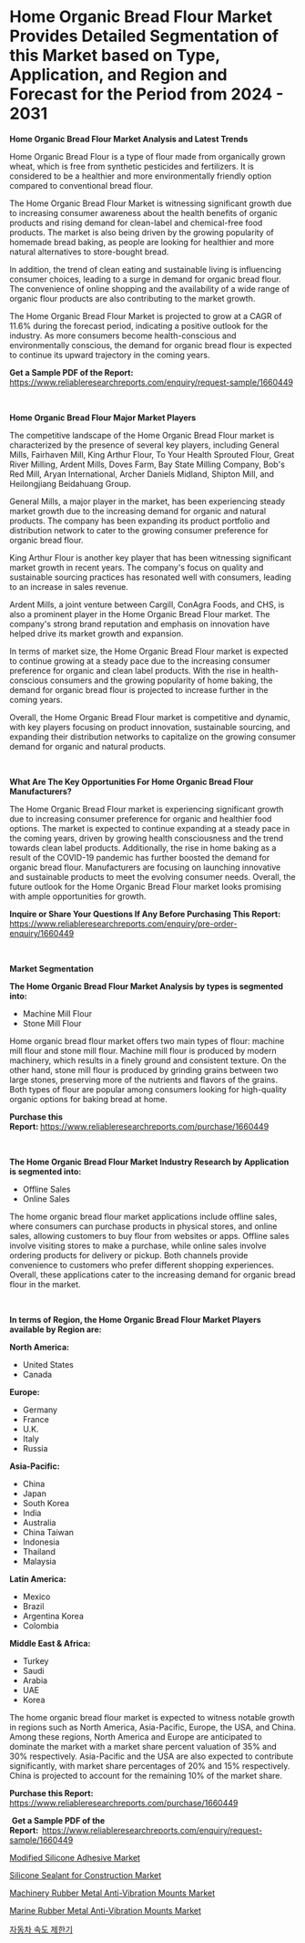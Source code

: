 <p><h1>Home Organic Bread Flour Market Provides Detailed Segmentation of this Market based on Type, Application, and Region and Forecast for the Period from 2024 - 2031</h1></p><p><strong>Home Organic Bread Flour Market Analysis and Latest Trends</strong></p>
<p><p>Home Organic Bread Flour is a type of flour made from organically grown wheat, which is free from synthetic pesticides and fertilizers. It is considered to be a healthier and more environmentally friendly option compared to conventional bread flour.</p><p>The Home Organic Bread Flour Market is witnessing significant growth due to increasing consumer awareness about the health benefits of organic products and rising demand for clean-label and chemical-free food products. The market is also being driven by the growing popularity of homemade bread baking, as people are looking for healthier and more natural alternatives to store-bought bread.</p><p>In addition, the trend of clean eating and sustainable living is influencing consumer choices, leading to a surge in demand for organic bread flour. The convenience of online shopping and the availability of a wide range of organic flour products are also contributing to the market growth.</p><p>The Home Organic Bread Flour Market is projected to grow at a CAGR of 11.6% during the forecast period, indicating a positive outlook for the industry. As more consumers become health-conscious and environmentally conscious, the demand for organic bread flour is expected to continue its upward trajectory in the coming years.</p></p>
<p><strong>Get a Sample PDF of the Report:&nbsp;</strong> <a href="https://www.reliableresearchreports.com/enquiry/request-sample/1660449">https://www.reliableresearchreports.com/enquiry/request-sample/1660449</a></p>
<p>&nbsp;</p>
<p><strong>Home Organic Bread Flour Major Market Players</strong></p>
<p><p>The competitive landscape of the Home Organic Bread Flour market is characterized by the presence of several key players, including General Mills, Fairhaven Mill, King Arthur Flour, To Your Health Sprouted Flour, Great River Milling, Ardent Mills, Doves Farm, Bay State Milling Company, Bob's Red Mill, Aryan International, Archer Daniels Midland, Shipton Mill, and Heilongjiang Beidahuang Group. </p><p>General Mills, a major player in the market, has been experiencing steady market growth due to the increasing demand for organic and natural products. The company has been expanding its product portfolio and distribution network to cater to the growing consumer preference for organic bread flour.</p><p>King Arthur Flour is another key player that has been witnessing significant market growth in recent years. The company's focus on quality and sustainable sourcing practices has resonated well with consumers, leading to an increase in sales revenue.</p><p>Ardent Mills, a joint venture between Cargill, ConAgra Foods, and CHS, is also a prominent player in the Home Organic Bread Flour market. The company's strong brand reputation and emphasis on innovation have helped drive its market growth and expansion.</p><p>In terms of market size, the Home Organic Bread Flour market is expected to continue growing at a steady pace due to the increasing consumer preference for organic and clean label products. With the rise in health-conscious consumers and the growing popularity of home baking, the demand for organic bread flour is projected to increase further in the coming years.</p><p>Overall, the Home Organic Bread Flour market is competitive and dynamic, with key players focusing on product innovation, sustainable sourcing, and expanding their distribution networks to capitalize on the growing consumer demand for organic and natural products.</p></p>
<p>&nbsp;</p>
<p><strong>What Are The Key Opportunities For Home Organic Bread Flour Manufacturers?</strong></p>
<p><p>The Home Organic Bread Flour market is experiencing significant growth due to increasing consumer preference for organic and healthier food options. The market is expected to continue expanding at a steady pace in the coming years, driven by growing health consciousness and the trend towards clean label products. Additionally, the rise in home baking as a result of the COVID-19 pandemic has further boosted the demand for organic bread flour. Manufacturers are focusing on launching innovative and sustainable products to meet the evolving consumer needs. Overall, the future outlook for the Home Organic Bread Flour market looks promising with ample opportunities for growth.</p></p>
<p><strong>Inquire or Share Your Questions If Any Before Purchasing This Report:</strong> <a href="https://www.reliableresearchreports.com/enquiry/pre-order-enquiry/1660449">https://www.reliableresearchreports.com/enquiry/pre-order-enquiry/1660449</a></p>
<p>&nbsp;</p>
<p><strong>Market Segmentation</strong></p>
<p><strong>The Home Organic Bread Flour Market Analysis by types is segmented into:</strong></p>
<p><ul><li>Machine Mill Flour</li><li>Stone Mill Flour</li></ul></p>
<p><p>Home organic bread flour market offers two main types of flour: machine mill flour and stone mill flour. Machine mill flour is produced by modern machinery, which results in a finely ground and consistent texture. On the other hand, stone mill flour is produced by grinding grains between two large stones, preserving more of the nutrients and flavors of the grains. Both types of flour are popular among consumers looking for high-quality organic options for baking bread at home.</p></p>
<p><strong>Purchase this Report:&nbsp;</strong><a href="https://www.reliableresearchreports.com/purchase/1660449">https://www.reliableresearchreports.com/purchase/1660449</a></p>
<p>&nbsp;</p>
<p><strong>The Home Organic Bread Flour Market Industry Research by Application is segmented into:</strong></p>
<p><ul><li>Offline Sales</li><li>Online Sales</li></ul></p>
<p><p>The home organic bread flour market applications include offline sales, where consumers can purchase products in physical stores, and online sales, allowing customers to buy flour from websites or apps. Offline sales involve visiting stores to make a purchase, while online sales involve ordering products for delivery or pickup. Both channels provide convenience to customers who prefer different shopping experiences. Overall, these applications cater to the increasing demand for organic bread flour in the market.</p></p>
<p>&nbsp;</p>
<p><strong>In terms of Region, the Home Organic Bread Flour Market Players available by Region are:</strong></p>
<p>
    <p> <strong> North America: </strong>
        <ul>
            <li>United States</li>
            <li>Canada</li>
        </ul>
        </p> 
    <p> <strong> Europe: </strong>
        <ul>
            <li>Germany</li>
            <li>France</li>
            <li>U.K.</li>
            <li>Italy</li>
            <li>Russia</li>
        </ul>
        </p> 
    <p> <strong> Asia-Pacific: </strong>
        <ul>
            <li>China</li>
            <li>Japan</li>
            <li>South Korea</li>
            <li>India</li>
            <li>Australia</li>
            <li>China Taiwan</li>
            <li>Indonesia</li>
            <li>Thailand</li>
            <li>Malaysia</li>
        </ul>
        </p> 
    <p> <strong> Latin America: </strong>
        <ul>
            <li>Mexico</li>
            <li>Brazil</li>
            <li>Argentina Korea</li>
            <li>Colombia</li>
        </ul>
        </p> 
    <p> <strong> Middle East & Africa: </strong>
        <ul>
            <li>Turkey</li>
            <li>Saudi</li>
            <li>Arabia</li>
            <li>UAE</li>
            <li>Korea</li>
        </ul>
    </p>
    </p>
<p><p>The home organic bread flour market is expected to witness notable growth in regions such as North America, Asia-Pacific, Europe, the USA, and China. Among these regions, North America and Europe are anticipated to dominate the market with a market share percent valuation of 35% and 30% respectively. Asia-Pacific and the USA are also expected to contribute significantly, with market share percentages of 20% and 15% respectively. China is projected to account for the remaining 10% of the market share.</p></p>
<p><strong>Purchase this Report: </strong><a href="https://www.reliableresearchreports.com/purchase/1660449">https://www.reliableresearchreports.com/purchase/1660449</a></p>
<p>&nbsp;<strong>Get a Sample PDF of the Report:&nbsp;&nbsp;</strong><a href="https://www.reliableresearchreports.com/enquiry/request-sample/1660449">https://www.reliableresearchreports.com/enquiry/request-sample/1660449</a></p>
<p><strong></strong></p>
<p><p><a href="https://view.publitas.com/reportprime-1/modified-silicone-adhesive-market-insights-market-players-and-forecast-till-2031/">Modified Silicone Adhesive Market</a></p><p><a href="https://view.publitas.com/reportprime-1/silicone-sealant-for-construction-market-analysis-examines-its-scope-on-growth-opportunities-and-forecasted-trends-spanning-from-2024-to-2031/">Silicone Sealant for Construction Market</a></p><p><a href="https://cat-emmental-94b.notion.site/Machinery-Rubber-Metal-Anti-Vibration-Mounts-Market-Analysis-and-Market-Size-Global-Industry-Overvi-4fd4bafa02564cefb5458c5d5cdab74d">Machinery Rubber Metal Anti-Vibration Mounts Market</a></p><p><a href="https://silk-columnist-571.notion.site/Marine-Rubber-Metal-Anti-Vibration-Mounts-Market-Provides-a-Comprehensive-Analysis-Including-a-Macro-14d93c2bca3c47c59195dcc53ff8bda8">Marine Rubber Metal Anti-Vibration Mounts Market</a></p><p><a href="https://github.com/oajzkywllm460/Market-Research-Report-List-1/blob/main/5747936185510.md">자동차 속도 제한기</a></p></p>